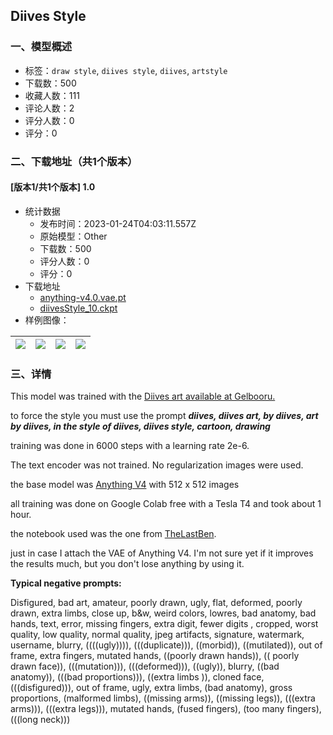 ## Diives Style
### 一、模型概述

- 标签：`draw style`, `diives style`, `diives`, `artstyle`
- 下载数：500
- 收藏人数：111
- 评论人数：2
- 评分人数：0
- 评分：0

### 二、下载地址（共1个版本）

#### [版本1/共1个版本] 1.0

- 统计数据
  - 发布时间：2023-01-24T04:03:11.557Z
  - 原始模型：Other
  - 下载数：500
  - 评分人数：0
  - 评分：0
- 下载地址
  - [anything-v4.0.vae.pt](https://civitai.com/api/download/models/5951?type=VAE&format=Other)
  - [diivesStyle_10.ckpt](https://civitai.com/api/download/models/5951)
- 样例图像：

| <img src="https://image.civitai.com/xG1nkqKTMzGDvpLrqFT7WA/cfddc96d-e517-4842-a922-1690e3098e00/width=450/50514.jpeg" /> | <img src="https://image.civitai.com/xG1nkqKTMzGDvpLrqFT7WA/f7bc12d3-ce34-48bf-7e7f-ca9e94f00700/width=450/50524.jpeg" /> | <img src="https://image.civitai.com/xG1nkqKTMzGDvpLrqFT7WA/5d758f20-12c8-4e78-3f20-7a6bba957e00/width=450/50523.jpeg" /> | <img src="https://image.civitai.com/xG1nkqKTMzGDvpLrqFT7WA/be95af75-6c23-4344-8fa7-8d979b273900/width=450/50522.jpeg" /> |
| ---- | ---- | ---- | ---- |


### 三、详情
<p>This model was trained with the <a rel="ugc" href="https://gelbooru.com/index.php?page=post&amp;s=list&amp;tags=diives">Diives art available at Gelbooru.</a></p><p>to force the style you must use the prompt <strong><em>diives, diives art, by diives, art by diives, in the style of diives, diives style, cartoon, drawing</em></strong></p><p>training was done in 6000 steps with a learning rate 2e-6.</p><p>The text encoder was not trained. No regularization images were used.</p><p>the base model was <a rel="ugc" href="https://huggingface.co/andite/anything-v4.0">Anything V4</a> with 512 x 512 images</p><p>all training was done on Google Colab free with a Tesla T4 and took about 1 hour.</p><p>the notebook used was the one from <a target="_blank" rel="ugc" href="https://colab.research.google.com/github/TheLastBen/fast-stable-diffusion/blob/main/fast-DreamBooth.ipynb">TheLastBen</a>.</p><p>just in case I attach the VAE of Anything V4. I'm not sure yet if it improves the results much, but you don't lose anything by using it.</p><p><strong>Typical negative prompts:</strong></p><p>Disfigured, bad art, amateur, poorly drawn, ugly, flat, deformed, poorly drawn, extra limbs, close up, b&amp;w, weird colors, lowres, bad anatomy, bad hands, text, error, missing fingers, extra digit, fewer digits , cropped, worst quality, low quality, normal quality, jpeg artifacts, signature, watermark, username, blurry, ((((ugly)))), (((duplicate))), ((morbid)), ((mutilated)), out of frame, extra fingers, mutated hands, ((poorly drawn hands)), (( poorly drawn face)), (((mutation))), (((deformed))), ((ugly)), blurry, ((bad anatomy)), (((bad proportions))), ((extra limbs )), cloned face, (((disfigured))), out of frame, ugly, extra limbs, (bad anatomy), gross proportions, (malformed limbs), ((missing arms)), ((missing legs)), (((extra arms))), (((extra legs))), mutated hands, (fused fingers), (too many fingers), (((long neck)))</p>